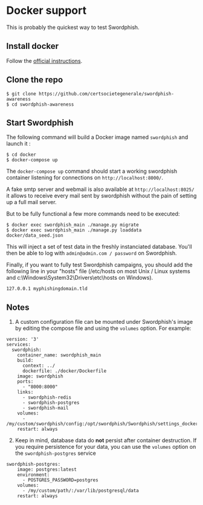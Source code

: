 # Docker support

This is probably the quickest way to test Swordphish.

## Install docker

Follow the [official instructions](https://www.docker.com/community-edition).

## Clone the repo

    $ git clone https://github.com/certsocietegenerale/swordphish-awareness
    $ cd swordphish-awareness

## Start Swordphish
The following command will build a Docker image named `swordphish` and launch it :

    $ cd docker
    $ docker-compose up

The `docker-compose up` command should start a working swordphish container listening for connections on `http://localhost:8000/`.

A fake smtp server and webmail is also available at `http://localhost:8025/` it allows to receive every mail sent by swordphish without the pain of setting up a full mail server.

But to be fully functional a few more commands need to be executed:

    $ docker exec swordphish_main ./manage.py migrate
    $ docker exec swordphish_main ./manage.py loaddata docker/data_seed.json

This will inject a set of test data in the freshly instanciated database. You'll then be able to log with `admin@admin.com / password` on Swordphish.

Finally, if you want to fully test Swordphish campaigns, you should add the following line in your "hosts" file (/etc/hosts on most Unix / Linux systems and c:\Windows\System32\Drivers\etc\hosts on Windows).

    127.0.0.1 myphishingdomain.tld

## Notes

1. A custom configuration file can be mounted under Swordphish's image by editing the
compose file and using the `volumes` option. For example:
```
version: '3'
services:
  swordphish:
    container_name: swordphish_main
    build:
      context: ../
      dockerfile: ./docker/Dockerfile
    image: swordphish
    ports:
      - "8000:8000"
    links:
      - swordphish-redis
      - swordphish-postgres
      - swordphish-mail
    volumes:
      - /my/custom/swordphish/config:/opt/swordphish/Swordphish/settings_docker.py:ro
    restart: always
```
2. Keep in mind, database data do __not__ persist after container destruction. If you require
persistence for your data, you can use the `volumes` option on the `swordphish-postgres` service
```
swordphish-postgres:
    image: postgres:latest
    environment:
      - POSTGRES_PASSWORD=postgres
    volumes:
      - /my/custom/path/:/var/lib/postgresql/data
    restart: always
```

